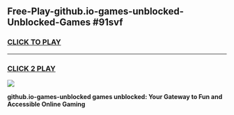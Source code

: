 
## Free-Play-github.io-games-unblocked-Unblocked-Games #91svf
<h3>
<a href="https://news.freeplayer.one?title=github.io-games-unblocked&ref=8M">CLICK TO PLAY</a></h3>
<hr>

<h3>
<a href="https://news.freeplayer.one?title=github.io-games-unblocked&ref=8M">CLICK 2 PLAY</a>
  
</h3>

<a href="https://news.freeplayer.one?title=github.io-games-unblocked&ref=8M"><img src="https://clearcache.store/games.png"></a>


**github.io-games-unblocked games unblocked: Your Gateway to Fun and Accessible Online Gaming**
